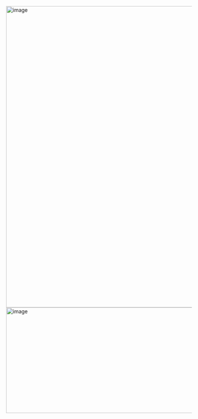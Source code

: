 <img width="560" height="816" alt="image" src="https://github.com/user-attachments/assets/57f7bcab-b327-4980-bd8c-2d36e5c86959" />
<img width="756" height="286" alt="image" src="https://github.com/user-attachments/assets/cc8c504a-e334-4475-9365-b52af7d7b85e" />

